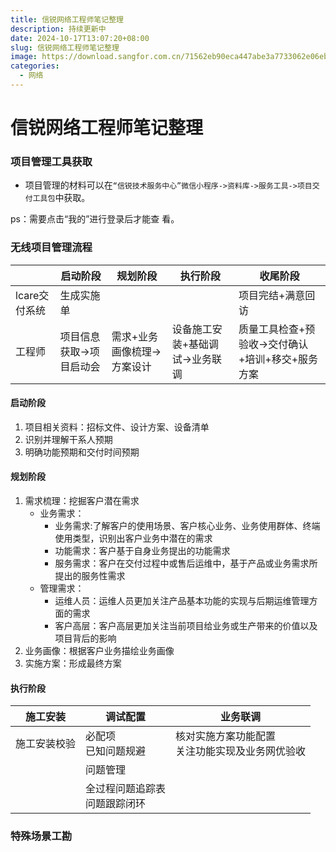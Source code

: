 ```yaml
---
title: 信锐网络工程师笔记整理
description: 持续更新中
date: 2024-10-17T13:07:20+08:00
slug: 信锐网络工程师笔记整理
image: https://download.sangfor.com.cn/71562eb90eca447abe3a7733062e06eb.jpg
categories:
  - 网络
---
```

# 信锐网络工程师笔记整理

### 项目管理工具获取
* 项目管理的材料可以在`“信锐技术服务中心”微信小程序->资料库->服务工具->项目交付工具包`中获取。

ps：需要点击“我的”进行登录后才能查
看。

### 无线项目管理流程

| |启动阶段|规划阶段|执行阶段|收尾阶段|
|-|-------|--------|--------|--------|
|lcare交付系统|生成实施单|||项目完结+满意回访|
|工程师|项目信息获取->项目启动会|需求+业务画像梳理->方案设计|设备施工安装+基础调试->业务联调|质量工具检查+预验收->交付确认+培训+移交+服务方案|

#### 启动阶段
1. 项目相关资料：招标文件、设计方案、设备清单
2. 识别并理解干系人预期
3. 明确功能预期和交付时间预期

#### 规划阶段
1. 需求梳理：挖掘客户潜在需求
   * 业务需求：
       * 业务需求:了解客户的使用场景、客户核心业务、业务使用群体、终端使用类型，识别出客户业务中潜在的需求
       * 功能需求：客户基于自身业务提出的功能需求
       * 服务需求：客户在交付过程中或售后运维中，基于产品或业务需求所提出的服务性需求
   * 管理需求：
       * 运维人员：运维人员更加关注产品基本功能的实现与后期运维管理方面的需求
       * 客户高层：客户高层更加关注当前项目给业务或生产带来的价值以及项目背后的影响
2. 业务画像：根据客户业务描绘业务画像
3. 实施方案：形成最终方案

#### 执行阶段
|施工安装|调试配置|业务联调|
|---|---|---|
|施工安装校验|必配项 <br> 已知问题规避|核对实施方案功能配置<br>关注功能实现及业务网优验收|
||问题管理|
||全过程问题追踪表<br>问题跟踪闭环|


### 特殊场景工勘

